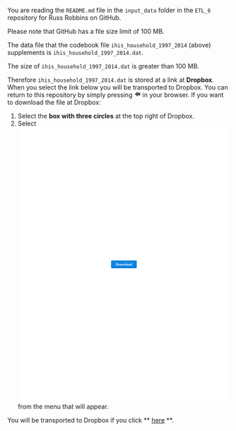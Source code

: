 You are reading the `README.md` file in the `input_data` folder in the ` ETL_6 ` repository for Russ Robbins on GitHub.

Please note that GitHub has a file size limit of 100 MB.

The data file that the codebook file `ihis_household_1997_2014` (above) supplements is `ihis_household_1997_2014.dat`.

The size of `ihis_household_1997_2014.dat` is greater than 100 MB.

Therefore `ihis_household_1997_2014.dat` is stored at a link at **Dropbox**. When you select the link below you will be transported to Dropbox. You can return to this repository by simply pressing ![back arrow](./back_arrow.png) in your browser.
If you want to download the file at Dropbox:

1. Select the **box with three circles** at the top right of Dropbox.
2. Select ![download](./download.svg) from the menu that will appear.

You will be transported to Dropbox if you click ** [here](https://www.dropbox.com/s/zdi3cslajmm6gml/ihis_household_1997_2014.dat?dl=0) **.



